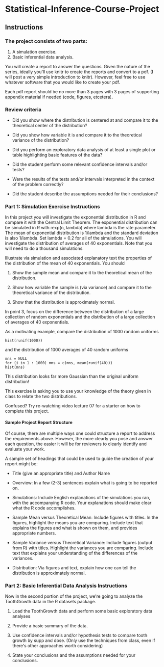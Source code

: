 # Statistical-Inference-Course-Project

## Instructions

### The project consists of two parts:
1. A simulation exercise.
2. Basic inferential data analysis.

You will create a report to answer the questions. Given the nature of the series, ideally you'll use knitr to create the reports and convert to a pdf. (I will post a very simple introduction to knitr). However, feel free to use whatever software that you would like to create your pdf.

Each pdf report should be no more than 3 pages with 3 pages of supporting appendix material if needed (code, figures, etcetera).

### Review criteria
* Did you show where the distribution is centered at and compare it to the theoretical center of the distribution?

* Did you show how variable it is and compare it to the theoretical variance of the distribution?

* Did you perform an exploratory data analysis of at least a single plot or table highlighting basic features of the data?

* Did the student perform some relevant confidence intervals and/or tests?

* Were the results of the tests and/or intervals interpreted in the context of the problem correctly?

* Did the student describe the assumptions needed for their conclusions?

### Part 1: Simulation Exercise Instructions
 
In this project you will investigate the exponential distribution in R and compare it with the Central Limit Theorem. The exponential distribution can be simulated in R with rexp(n, lambda) where lambda is the rate parameter. The mean of exponential distribution is 1/lambda and the standard deviation is also 1/lambda. Set lambda = 0.2 for all of the simulations. You will investigate the distribution of averages of 40 exponentials. Note that you will need to do a thousand simulations.

Illustrate via simulation and associated explanatory text the properties of the distribution of the mean of 40 exponentials. You should

1. Show the sample mean and compare it to the theoretical mean of the distribution.

2. Show how variable the sample is (via variance) and compare it to the theoretical variance of the distribution.

3. Show that the distribution is approximately normal.

In point 3, focus on the difference between the distribution of a large collection of random exponentials and the distribution of a large collection of averages of 40 exponentials.

As a motivating example, compare the distribution of 1000 random uniforms
```{r}
hist(runif(1000))
```

and the distribution of 1000 averages of 40 random uniforms

```{r}
mns = NULL
for (i in 1 : 1000) mns = c(mns, mean(runif(40)))
hist(mns)
```

This distribution looks far more Gaussian than the original uniform distribution!

This exercise is asking you to use your knowledge of the theory given in class to relate the two distributions.

Confused? Try re-watching video lecture 07 for a starter on how to complete this project.

#### Sample Project Report Structure

Of course, there are multiple ways one could structure a report to address the requirements above. However, the more clearly you pose and answer each question, the easier it will be for reviewers to clearly identify and evaluate your work.

A sample set of headings that could be used to guide the creation of your report might be:

* Title (give an appropriate title) and Author Name

* Overview: In a few (2-3) sentences explain what is going to be reported on.

* Simulations: Include English explanations of the simulations you ran, with the accompanying R code. Your explanations should make clear what the R code accomplishes.

* Sample Mean versus Theoretical Mean: Include figures with titles. In the figures, highlight the means you are comparing. Include text that explains the figures and what is shown on them, and provides appropriate numbers.

* Sample Variance versus Theoretical Variance: Include figures (output from R) with titles. Highlight the variances you are comparing. Include text that explains your understanding of the differences of the variances.

* Distribution: Via figures and text, explain how one can tell the distribution is approximately normal.

### Part 2: Basic Inferential Data Analysis Instructions

Now in the second portion of the project, we're going to analyze the ToothGrowth data in the R datasets package.

1. Load the ToothGrowth data and perform some basic exploratory data analyses

2. Provide a basic summary of the data.

3. Use confidence intervals and/or hypothesis tests to compare tooth growth by supp and dose. (Only use the techniques from class, even if there's other approaches worth considering)

4. State your conclusions and the assumptions needed for your conclusions.
